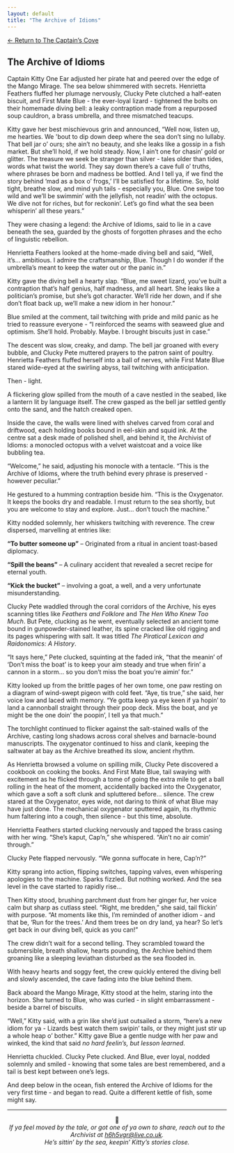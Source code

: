 ```yaml
---
layout: default
title: "The Archive of Idioms"
---
```

[← Return to The Captain’s Cove](index)

## The Archive of Idioms

Captain Kitty One Ear adjusted her pirate hat and peered over the edge of the Mango Mirage. The sea below shimmered with secrets. Henrietta Feathers fluffed her plumage nervously, Clucky Pete clutched a half-eaten biscuit, and First Mate Blue - the ever-loyal lizard - tightened the bolts on their homemade diving bell: a leaky contraption made from a repurposed soup cauldron, a brass umbrella, and three mismatched teacups.
 
Kitty gave her best mischievous grin and announced, “Well now, listen up, me hearties. We 'bout to dip down deep where the sea don’t sing no lullaby. That bell jar o’ ours; she ain’t no beauty, and she leaks like a gossip in a fish market. But she’ll hold, if we hold steady. Now, I ain’t one for chasin’ gold or glitter. The treasure we seek be stranger than silver - tales older than tides, words what twist the world. They say down there’s a cave full o’ truths, where phrases be born and madness be bottled. And I tell ya, if we find the story behind ‘mad as a box o’ frogs,’ I’ll be satisfied for a lifetime. So, hold tight, breathe slow, and mind yuh tails - especially you, Blue. One swipe too wild and we’ll be swimmin’ with the jellyfish, not readin’ with the octopus. We dive not for riches, but for reckonin’. Let’s go find what the sea been whisperin’ all these years.”
 
They were chasing a legend: the Archive of Idioms, said to lie in a cave beneath the sea, guarded by the ghosts of forgotten phrases and the echo of linguistic rebellion.
 
Henrietta Feathers looked at the home-made diving bell and said, “Well, it’s… ambitious. I admire the craftsmanship, Blue. Though I do wonder if the umbrella’s meant to keep the water out or the panic in.”
 
Kitty gave the diving bell a hearty slap. “Blue, me sweet lizard, you’ve built a contraption that’s half genius, half madness, and all heart. She leaks like a politician’s promise, but she’s got character. We’ll ride her down, and if she don’t float back up, we’ll make a new idiom in her honour.”
 
Blue smiled at the comment, tail twitching with pride and mild panic as he tried to reassure everyone - “I reinforced the seams with seaweed glue and optimism. She’ll hold. Probably. Maybe. I brought biscuits just in case.”
 
The descent was slow, creaky, and damp. The bell jar groaned with every bubble, and Clucky Pete muttered prayers to the patron saint of poultry. Henrietta Feathers fluffed herself into a ball of nerves, while First Mate Blue stared wide-eyed at the swirling abyss, tail twitching with anticipation.
 
Then - light.
 
A flickering glow spilled from the mouth of a cave nestled in the seabed, like a lantern lit by language itself. The crew gasped as the bell jar settled gently onto the sand, and the hatch creaked open.

Inside the cave, the walls were lined with shelves carved from coral and driftwood, each holding books bound in eel-skin and squid ink. At the centre sat a desk made of polished shell, and behind it, the Archivist of Idioms: a monocled octopus with a velvet waistcoat and a voice like bubbling tea.
 
“Welcome,” he said, adjusting his monocle with a tentacle. “This is the Archive of Idioms, where the truth behind every phrase is preserved - however peculiar.”
 
He gestured to a humming contraption beside him. “This is the Oxygenator. It keeps the books dry and readable. I must return to the sea shortly, but you are welcome to stay and explore. Just… don’t touch the machine.”
 
Kitty nodded solemnly, her whiskers twitching with reverence. The crew dispersed, marvelling at entries like:

**“To butter someone up”** – Originated from a ritual in ancient toast-based diplomacy.

**“Spill the beans”** – A culinary accident that revealed a secret recipe for eternal youth.

**“Kick the bucket”** – involving a goat, a well, and a very unfortunate misunderstanding.
 
Clucky Pete waddled through the coral corridors of the Archive, his eyes scanning titles like *Feathers and Folklore* and *The Hen Who Knew Too Much*. But Pete, clucking as he went, eventually selected an ancient tome bound in gunpowder-stained leather, its spine cracked like old rigging and its pages whispering with salt. It was titled *The Piratical Lexicon and Raidonomics: A History*.

“It says here,” Pete clucked, squinting at the faded ink, “that the meanin’ of ‘Don’t miss the boat’ is to keep your aim steady and true when firin’ a cannon in a storm… so you don’t miss the boat you’re aimin’ for.”

Kitty looked up from the brittle pages of her own tome, one paw resting on a diagram of wind-swept pigeon with cold feet. “Aye, tis true,” she said, her voice low and laced with memory. “Ye gotta keep ya eye keen if ya hopin’ to land a cannonball straight through their poop deck. Miss the boat, and ye might be the one doin’ the poopin’, I tell ya that much.”

The torchlight continued to flicker against the salt-stained walls of the Archive, casting long shadows across coral shelves and barnacle-bound manuscripts. The oxygenator continued to hiss and clank, keeping the saltwater at bay as the Archive breathed its slow, ancient rhythm.
 
As Henrietta browsed a volume on spilling milk, Clucky Pete discovered a cookbook on cooking the books. And First Mate Blue, tail swaying with excitement as he flicked through a tome of going the extra mile to get a ball rolling in the heat of the moment, accidentally backed into the Oxygenator, which gave a soft a soft clunk and spluttered before… silence. The crew stared at the Oxygenator, eyes wide, not daring to think of what Blue may have just done. The mechanical oxygenator sputtered again, its rhythmic hum faltering into a cough, then silence - but this time, absolute.

Henrietta Feathers started clucking nervously and tapped the brass casing with her wing. “She’s kaput, Cap’n,” she whispered. “Ain’t no air comin’ through.”

Clucky Pete flapped nervously. “We gonna suffocate in here, Cap’n?”

Kitty sprang into action, flipping switches, tapping valves, even whispering apologies to the machine. Sparks fizzled. But nothing worked. And the sea level in the cave started to rapidly rise…

Then Kitty stood, brushing parchment dust from her ginger fur, her voice calm but sharp as cutlass steel. “Right, me bredden,” she said, tail flickin’ with purpose. “At moments like this, I’m reminded of another idiom - and that be, ‘Run for the trees.’ And them trees be on dry land, ya hear? So let’s get back in our diving bell, quick as you can!”

The crew didn’t wait for a second telling. They scrambled toward the submersible, breath shallow, hearts pounding, the Archive behind them groaning like a sleeping leviathan disturbed as the sea flooded in.

With heavy hearts and soggy feet, the crew quickly entered the diving bell and slowly ascended, the cave fading into the blue behind them. 

Back aboard the Mango Mirage, Kitty stood at the helm, staring into the horizon. She turned to Blue, who was curled - in slight embarrassment - beside a barrel of biscuits.
 
“Well,” Kitty said, with a grin like she’d just outsailed a storm, “here’s a new idiom for ya - Lizards best watch them swipin’ tails, or they might just stir up a whole heap o’ bother.” Kitty gave Blue a gentle nudge with her paw and winked, the kind that said *no hard feelin’s, but lesson learned*.
 
Henrietta chuckled. Clucky Pete clucked. And Blue, ever loyal, nodded solemnly and smiled - knowing that some tales are best remembered, and a tail is best kept between one’s legs.

And deep below in the ocean, fish entered the Archive of Idioms for the very first time - and began to read. Quite a different kettle of fish, some might say.


<hr>

<p align="center">🐾<br>
<em>If ya feel moved by the tale, or got one of ya own to share, reach out to the Archivist at <a href="mailto:h6h5vgr@live.co.uk">h6h5vgr@live.co.uk</a>.<br>
He’s sittin’ by the sea, keepin’ Kitty’s stories close.</em></p>
